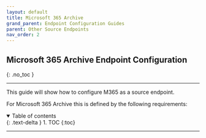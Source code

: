 ```yaml
---
layout: default
title: Microsoft 365 Archive
grand_parent: Endpoint Configuration Guides
parent: Other Source Endpoints
nav_order: 2
---
```


## Microsoft 365 Archive Endpoint Configuration
{: .no_toc }

---

This guide will show how to configure M365 as a source endpoint. 

For Microsoft 365 Archive this is defined by the following requirements:

<a name="top"></a>
<details open markdown="block">
  <summary>
    Table of contents
  </summary>
  {: .text-delta }
1. TOC
{:toc}
</details>

---
